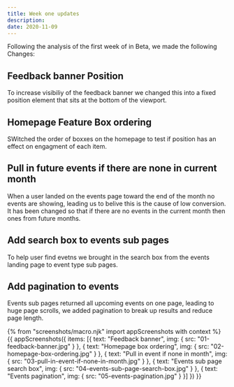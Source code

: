 ```yaml
---
title: Week one updates
description:
date: 2020-11-09
---
```


Following the analysis of the first week of in Beta, we made the following Changes:

## Feedback banner Position
To increase visibiliy of the feedback banner we changed this into a fixed position element that sits at the bottom of the viewport.

## Homepage Feature Box ordering
SWitched the order of boxxes on the homepage to test if position has an effect on engagment of each item.

## Pull in future events if there are none in current month
When a user landed on the events page toward the end of the month no events are showing, leading us to belive this is the cause of low conversion. It has been changed so that if there are no events in the current month then ones from future months.

## Add search box to events sub pages
To help user find evetns we brought in the search box from the events landing page to event type sub pages.

## Add pagination to events
Events sub pages returned all upcoming events on one page, leading to huge page scrolls, we added pagination to break up results and reduce page length.

{% from "screenshots/macro.njk" import appScreenshots with context %}
{{ appScreenshots({
  items: [{
      text: "Feedback banner",
      img: { src: "01-feedback-banner.jpg" }
    }, {
      text: "Homepage box ordering",
      img: { src: "02-homepage-box-ordering.jpg" }
    }, {
      text: "Pull in event if none in month",
      img: { src: "03-pull-in-event-if-none-in-month.jpg" }
    }, {
      text: "Events sub page search box",
      img: { src: "04-events-sub-page-search-box.jpg" }
    }, {
      text: "Events pagination",
      img: { src: "05-events-pagination.jpg" }
    }]
}) }}

